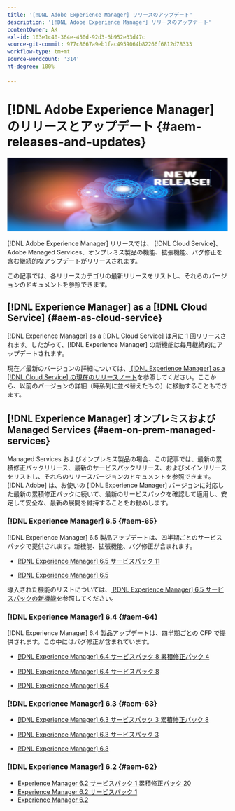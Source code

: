 ```yaml
---
title: '[!DNL Adobe Experience Manager] リリースのアップデート'
description: '[!DNL Adobe Experience Manager] リリースのアップデート'
contentOwner: AK
exl-id: 103e1c40-364e-450d-92d3-6b952e33d47c
source-git-commit: 977c8667a9eb1fac4959064b82266f6812d78333
workflow-type: tm+mt
source-wordcount: '314'
ht-degree: 100%

---
```


# [!DNL Adobe Experience Manager] のリリースとアップデート {#aem-releases-and-updates}

![[!DNL Experience Manager] 新リリース](assets/new-aem-releases1.jpeg)

[!DNL Adobe Experience Manager] リリースでは、 [!DNL Cloud Service]、Adobe Managed Services、オンプレミス製品の機能、拡張機能、バグ修正を含む継続的なアップデートがリリースされます。

この記事では、各リリースカテゴリの最新リリースをリストし、それらのバージョンのドキュメントを参照できます。

## [!DNL Experience Manager] as a [!DNL Cloud Service] {#aem-as-cloud-service}

[!DNL Experience Manager] as a [!DNL Cloud Service] は月に 1 回リリースされます。したがって、[!DNL Experience Manager] の新機能は毎月継続的にアップデートされます。

現在／最新のバージョンの詳細については、[ [!DNL Experience Manager] as a [!DNL Cloud Service] の現在のリリースノート](https://experienceleague.adobe.com/docs/experience-manager-cloud-service/release-notes/release-notes/release-notes-current.html?lang=ja)を参照してください。ここから、以前のバージョンの詳細（時系列に並べ替えたもの）に移動することもできます。

## [!DNL Experience Manager] オンプレミスおよび Managed Services {#aem-on-prem-managed-services}

Managed Services およびオンプレミス製品の場合、この記事では、最新の累積修正パックリリース、最新のサービスパックリリース、およびメインリリースをリストし、それらのリリースバージョンのドキュメントを参照できます。[!DNL Adobe] は、お使いの [!DNL Experience Manager] バージョンに対応した最新の累積修正パックに続いて、最新のサービスパックを確認して適用し、安定して安全な、最新の展開を維持することをお勧めします。

### [!DNL Experience Manager] 6.5 {#aem-65}

[!DNL Experience Manager] 6.5 製品アップデートは、四半期ごとのサービスパックで提供されます。新機能、拡張機能、バグ修正が含まれます。

* [[!DNL Experience Manager] 6.5 サービスパック 11](https://experienceleague.adobe.com/docs/experience-manager-65/release-notes/service-pack/sp-release-notes.html?lang=ja)

* [[!DNL Experience Manager] 6.5](https://experienceleague.adobe.com/docs/experience-manager-65/release-notes/release-notes.html?lang=ja)

導入された機能のリストについては、[ [!DNL Experience Manager]  6.5 サービスパックの新機能](https://experienceleague.adobe.com/docs/experience-manager-65/release-notes/service-pack/new-features-latest-service-pack.html?lang=ja)を参照してください。

### [!DNL Experience Manager] 6.4 {#aem-64}

[!DNL Experience Manager] 6.4 製品アップデートは、四半期ごとの CFP で提供されます。この中にはバグ修正が含まれています。

* [[!DNL Experience Manager] 6.4 サービスパック 8 累積修正パック 4](https://experienceleague.adobe.com/docs/experience-manager-64/release-notes/cfp-release-notes.html?lang=ja)

* [[!DNL Experience Manager] 6.4 サービスパック 8](https://experienceleague.adobe.com/docs/experience-manager-64/release-notes/sp-release-notes.html?lang=ja)

* [[!DNL Experience Manager] 6.4](https://experienceleague.adobe.com/docs/experience-manager-64/release-notes/release-notes.html?lang=ja)

### [!DNL Experience Manager] 6.3 {#aem-63}

* [[!DNL Experience Manager] 6.3 サービスパック 3 累積修正パック 8](https://experienceleague.adobe.com/docs/experience-manager-release-information/aem-release-updates/previous-updates/release-notes-aem-6-3-cumulative-fix-pack.html?lang=ja)

* [[!DNL Experience Manager] 6.3 サービスパック 3](https://helpx.adobe.com/jp/experience-manager/6-3/release-notes/sp3-release-notes.html)

* [[!DNL Experience Manager] 6.3](https://helpx.adobe.com/jp/experience-manager/6-3/release-notes.html)

### [!DNL Experience Manager] 6.2 {#aem-62}

<!-- TBD: This content will soon be archived and new links can move to aem-previous-versions.md article. See status in UGP-1894.
-->

* [Experience Manager 6.2 サービスパック 1 累積修正パック 20](https://experienceleague.adobe.com/docs/experience-manager-release-information/aem-release-updates/previous-updates/release-notes-aem-6-2-cumulative-fix-pack.html?lang=ja#previous-updates)
* [Experience Manager 6.2 サービスパック 1](https://helpx.adobe.com/jp/experience-manager/6-2/release-notes/sp1.html)
* [Experience Manager 6.2](https://helpx.adobe.com/jp/experience-manager/6-2/release-notes.html)
